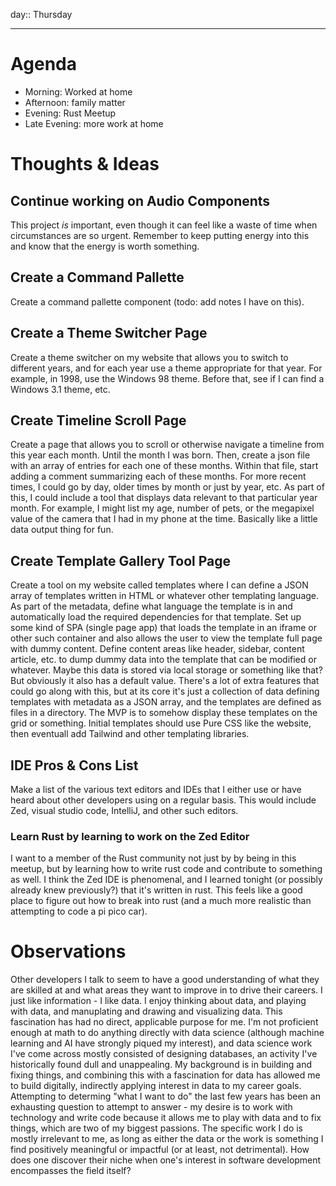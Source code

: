 day:: Thursday

---

# Agenda

- Morning: Worked at home
- Afternoon: family matter
- Evening: Rust Meetup
- Late Evening: more work at home


# Thoughts & Ideas


## Continue working on Audio Components

This project _is_ important, even though it can feel like a waste of time when circumstances are so urgent. Remember to keep putting energy into this and know that the energy is worth something.


## Create a Command Pallette

Create a command pallette component (todo: add notes I have on this).


## Create a Theme Switcher Page

Create a theme switcher on my website that allows you to switch to different years, and for each year use a theme appropriate for that year. For example, in 1998, use the Windows 98 theme. Before that, see if I can find a Windows 3.1 theme, etc.


## Create Timeline Scroll Page

Create a page that allows you to scroll or otherwise navigate a timeline from this year each month. Until the month I was born. Then, create a json file with an array of entries for each one of these months. Within that file, start adding a comment summarizing each of these months. For more recent times, I could go by day, older times by month or just by year, etc.
As part of this, I could include a tool that displays data relevant to that particular year month. For example, I might list my age, number of pets, or the megapixel value of the camera that I had in my phone at the time. Basically like a little data output thing for fun.


## Create Template Gallery Tool Page

Create a tool on my website called templates where I can define a JSON array of templates written in HTML or whatever other templating language.
As part of the metadata, define what language the template is in and automatically load the required dependencies for that template.
Set up some kind of SPA (single page app) that loads the template in an iframe or other such container and also allows the user to view the template full page with dummy content. Define content areas like header, sidebar, content article, etc. to dump dummy data into the template that can be modified or whatever. Maybe this data is stored via local storage or something like that? But obviously it also has a default value.
There's a lot of extra features that could go along with this, but at its core it's just a collection of data defining templates with metadata as a JSON array, and the templates are defined as files in a directory. The MVP is to somehow display these templates on the grid or something. Initial templates should use Pure CSS like the website, then eventuall add Tailwind and other templating libraries.


## IDE Pros & Cons List

Make a list of the various text editors and IDEs that I either use or have heard about other developers using on a regular basis. This would include Zed, visual studio code, IntelliJ, and other such editors.


### Learn Rust by learning to work on the Zed Editor

I want to a member of the Rust community not just by by being in this meetup, but by learning how to write rust code and contribute to something as well. I think the Zed IDE is phenomenal, and I learned tonight (or possibly already knew previously?) that it's written in rust. This feels like a good place to figure out how to break into rust (and a much more realistic than attempting to code a pi pico car).


# Observations

Other developers I talk to seem to have a good understanding of what they are skilled at and what areas they want to improve in to drive their careers.
I just like information - I like data. I enjoy thinking about data, and playing with data, and manuplating and drawing and visualizing data.
This fascination has had no direct, applicable purpose for me. I'm not proficient enough at math to do anything directly with data science (although machine learning and AI have strongly piqued my interest), and data science work I've come across mostly consisted of designing databases, an activity I've historically found dull and unappealing.
My background is in building and fixing things, and combining this with a fascination for data has allowed me to build digitally, indirectly applying interest in data to my career goals.
Attempting to determing "what I want to do" the last few years has been an exhausting question to attempt to answer - my desire is to work with technology and write code because it allows me to play with data and to fix things, which are two of my biggest passions. The specific work I do is mostly irrelevant to me, as long as either the data or the work is something I find positively meaningful or impactful (or at least, not detrimental).
How does one discover their niche when one's interest in software development encompasses the field itself?
